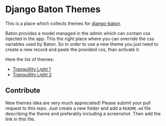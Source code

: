 # Django Baton Themes

This is a place which collects themes for [django-baton](https://github.com/abidibo/django-baton).

Baton provides a model managed in the admin which can contain css injected in the app. This the right place where you can override the css variables used by Baton. So in order to use a new theme you just need to create a new record and paste the provided css, than activate it.

Here the list of themes:

- [Tranquillity Light 1](./tranquillity-light-1/README.md)
- [Tranquillity Light 2](./tranquillity-light-2/README.md)

## Contribute

New themes idea are very much appreciated! Please submit your pull request to this repo. Just create a new folder and add a `README.md` file describing the theme and preferably including a screenshot. Then add the link in this file.
